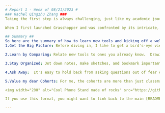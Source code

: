 ```yaml
---
# Report 1 - Week of 08/21/2023 #
### Rachel Qingzhu Zhang ###
Taking the first step is always challenging, just like my academic journey at Berkeley and also, navigating software learning. I aspired to take a bold leap initially, but it proved more difficult than anticipated.

When I first launched Grasshopper and was confronted by its intricate, "spaghetti"-like maps and countless parameters, I felt overwhelmed. The mere sight of the interface made me want to shut down my PC immediately. Yet, discovering tutorials on MDes’ GitHub repository gave a glimmer of hope. However, the sheer volume of tutorials — with each spanning nearly an hour — left me daunted and unsure of where to begin.

## Summary ##
So here are the summary of how to learn new tools and kicking off a well-planned semester:
1.Get the Big Picture: Before diving in, I like to get a bird's-eye view of the software. Knowing its purpose, understanding its basic interface, and grasping the rationale behind its design can demystify the whole process. This foundation helps me face the challenge with confidence. A bit of familiarity can help reduce the initial apprehension and face the challenge with confidence. 

2.Learn by Comparing: Relate new tools to ones you already know.  Drawing parallels between the new and the familiar can be super helpful. (Like understanding Rhino by comparing it to Blender.)

3.Stay Organized: Jot down notes, make sketches, and bookmark important sites (like MDes Github wiki). I also keep my notes sorted into different files to keep my thoughts in order.

4.Ask Away:  It's easy to hold back from asking questions out of fear of being embarrassed or judged. But hey, I remind myself of the tuition I've paid — I deserve to get the most out of it! So, I've learned to be bold to ask around seeking clarity and instructions.

5.Value my dear Cohorts: For me, the cohorts are more than just classmates; they're also mentors. I'm proud to be part of such a supportive group, always ready to share and assist. Sometimes, I feel there's more to learn from them than even from our professors.

<img width="200" alt="Cool Phone Stand made of rocks" src="https://github.com/s-almeda/tdf-template-repo/assets/21287693/bc2f1864-af5a-456d-9a71-e1d80d51190c">

If you use this format, you might want to link back to the main [README.md](../README.md) like so!

---
```

